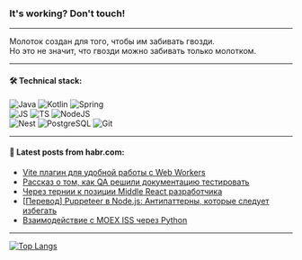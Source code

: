 ### It's working? Don't touch!

---
Молоток создан для того, чтобы им забивать гвозди. <br>
Но это не значит, что гвозди можно забивать только молотком.

---

#### 🛠️ Technical stack:

![Java](https://img.shields.io/badge/Java-informational?logo=Oracle&style=flat&logoColor=white&color=FF4500)
![Kotlin](https://img.shields.io/badge/Kotlin-informational?logo=Kotlin&style=flat&logoColor=white&color=774D97)
![Spring](https://img.shields.io/badge/SpringBoot-informational?logo=SpringBoot&style=flat&logoColor=white&color=6DB33F) <br>
![JS](https://img.shields.io/badge/JS-informational?logo=javaScript&style=flat&logoColor=black&color=F7Df1E)
![TS](https://img.shields.io/badge/TypeScript-informational?logo=typeScript&style=flat&logoColor=black&color=0667A8)
![NodeJS](https://img.shields.io/badge/NodeJS-informational?logo=node.js&style=flat&logoColor=white&color=70A760) <br>
![Nest](https://img.shields.io/badge/NestJS-informational?logo=NestJS&style=flat&logoColor=white&color=E0234E)
![PostgreSQL](https://img.shields.io/badge/PostgreSQL-informational?logo=PostgreSQL&style=flat&logoColor=white&color=DAA520)
![Git](https://img.shields.io/badge/Git-informational?logo=git&style=flat&logoColor=white&color=778899)

___

#### 💬 Latest posts from habr.com:

<!-- BLOG-POST-LIST:START -->
- [Vite плагин для удобной работы с Web Workers](https://habr.com/ru/articles/759962/?utm_source=habrahabr&utm_medium=rss&utm_campaign=759962)
- [Рассказ о том, как QA решили документацию тестировать](https://habr.com/ru/articles/759956/?utm_source=habrahabr&utm_medium=rss&utm_campaign=759956)
- [Через тернии к позиции Middle React разработчика](https://habr.com/ru/articles/759950/?utm_source=habrahabr&utm_medium=rss&utm_campaign=759950)
- [[Перевод] Puppeteer в Node.js: Антипаттерны, которые следует избегать](https://habr.com/ru/companies/otus/articles/759788/?utm_source=habrahabr&utm_medium=rss&utm_campaign=759788)
- [Взаимодействие с MOEX ISS через Python](https://habr.com/ru/articles/759922/?utm_source=habrahabr&utm_medium=rss&utm_campaign=759922)
<!-- BLOG-POST-LIST:END -->

---
[![Top Langs](https://github-readme-stats-git-master-advtsetting-gmailcom.vercel.app/api/top-langs/?username=zloylis&langs_count=10&hide_title=false&title_color=e6edf3&size_weight=0.5&count_weight=0.5&layout=compact&hide_border=true&theme=dracula)](https://github.com/zloylis)

<!-- ![GitHub stats](https://github-readme-stats-git-master-advtsetting-gmailcom.vercel.app/api?username=zloylis&show_icons=true&hide_border=true&theme=dracula&hide_title=true&include_all_commits=true&count_private=true&hide=contribs&hide_rank=true) -->
